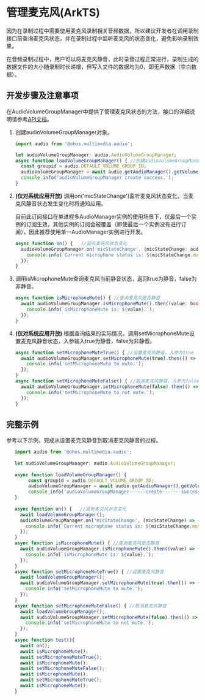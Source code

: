 # 管理麦克风(ArkTS)

因为在录制过程中需要使用麦克风录制相关音频数据，所以建议开发者在调用录制接口前查询麦克风状态，并在录制过程中监听麦克风的状态变化，避免影响录制效果。

在音频录制过程中，用户可以将麦克风静音，此时录音过程正常进行，录制生成的数据文件的大小随录制时长递增，但写入文件的数据均为0，即无声数据（空白数据）。

## 开发步骤及注意事项

在AudioVolumeGroupManager中提供了管理麦克风状态的方法，接口的详细说明请参考[API文档](../../reference/apis-audio-kit/js-apis-audio.md#audiovolumegroupmanager9)。

1. 创建audioVolumeGroupManager对象。
     
   ```ts
   import audio from '@ohos.multimedia.audio';

   let audioVolumeGroupManager: audio.AudioVolumeGroupManager;
   async function loadVolumeGroupManager() { //创建audioVolumeGroupManager对象
     const groupid = audio.DEFAULT_VOLUME_GROUP_ID;
     audioVolumeGroupManager = await audio.getAudioManager().getVolumeManager().getVolumeGroupManager(groupid);
     console.info('audioVolumeGroupManager create success.');
   }
   ```

2. **(仅对系统应用开放)** 调用on('micStateChange')监听麦克风状态变化，当麦克风静音状态发生变化时将通知应用。
   
   目前此订阅接口在单进程多AudioManager实例的使用场景下，仅最后一个实例的订阅生效，其他实例的订阅会被覆盖（即使最后一个实例没有进行订阅），因此推荐使用单一AudioManager实例进行开发。

   ```ts
   async function on() {   //监听麦克风状态变化
     audioVolumeGroupManager.on('micStateChange', (micStateChange: audio.MicStateChangeEvent) => {
       console.info(`Current microphone status is: ${micStateChange.mute} `);
     });
   }
   ```

3. 调用isMicrophoneMute查询麦克风当前静音状态，返回true为静音，false为非静音。
     
   ```ts
   async function isMicrophoneMute() { //查询麦克风是否静音
     await audioVolumeGroupManager.isMicrophoneMute().then((value: boolean) => {
       console.info(`isMicrophoneMute is: ${value}.`);
     });
   }
   ```

4. **(仅对系统应用开放)** 根据查询结果的实际情况，调用setMicrophoneMute设置麦克风静音状态，入参输入true为静音，false为非静音。
     
   ```ts
   async function setMicrophoneMuteTrue() { //设置麦克风静音，入参为true
     await audioVolumeGroupManager.setMicrophoneMute(true).then(() => {
       console.info('setMicrophoneMute to mute.');
     });
   }
   async function setMicrophoneMuteFalse() { //取消麦克风静音，入参为false
     await audioVolumeGroupManager.setMicrophoneMute(false).then(() => {
       console.info('setMicrophoneMute to not mute.');
     });
   }
   ```

## 完整示例

参考以下示例，完成从设置麦克风静音到取消麦克风静音的过程。

```ts
   import audio from '@ohos.multimedia.audio';
   
   let audioVolumeGroupManager: audio.AudioVolumeGroupManager;
   
   async function loadVolumeGroupManager() {
        const groupid = audio.DEFAULT_VOLUME_GROUP_ID;
        audioVolumeGroupManager = await audio.getAudioManager().getVolumeManager().getVolumeGroupManager(groupid);
        console.info('audioVolumeGroupManager------create-------success.');
   }
   
   async function on() {   //监听麦克风状态变化
     await loadVolumeGroupManager();
     audioVolumeGroupManager.on('micStateChange', (micStateChange) => {
       console.info(`Current microphone status is: ${micStateChange.mute} `);
     });
   }
   async function isMicrophoneMute() { //查询麦克风是否静音
     await audioVolumeGroupManager.isMicrophoneMute().then((value) => {
       console.info(`isMicrophoneMute is: ${value}.`);
     });
   }
   async function setMicrophoneMuteTrue() { //设置麦克风静音
     await loadVolumeGroupManager();
     await audioVolumeGroupManager.setMicrophoneMute(true).then(() => {
       console.info('setMicrophoneMute to mute.');
     });
   }
   async function setMicrophoneMuteFalse() { //取消麦克风静音
     await loadVolumeGroupManager();
     await audioVolumeGroupManager.setMicrophoneMute(false).then(() => {
       console.info('setMicrophoneMute to not mute.');
     });
   }
   async function test(){
     await on();
     await isMicrophoneMute();
     await setMicrophoneMuteTrue();
     await isMicrophoneMute();
     await setMicrophoneMuteFalse();
     await isMicrophoneMute();
     await setMicrophoneMuteTrue();
     await isMicrophoneMute();
   }

```
